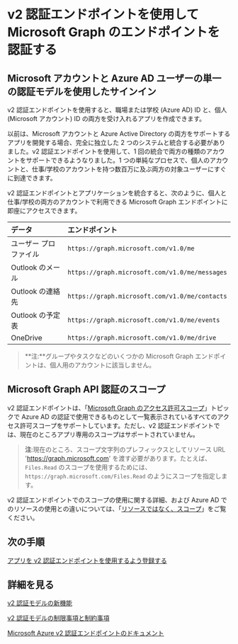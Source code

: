 # v2 認証エンドポイントを使用して Microsoft Graph のエンドポイントを認証する


<!--
### Preview documentation
There are features and functionality of the converged authentication model that are not yet supported in the public preview period. You should be aware of them if you are building applications during the public preview. For more information, see [Limitations and restrictions of the converged authentication model preview](https://azure.microsoft.com/en-us/documentation/articles/active-directory-v2-limitations/).
-->

## Microsoft アカウントと Azure AD ユーザーの単一の認証モデルを使用したサインイン

v2 認証エンドポイントを使用すると、職場または学校 (Azure AD) ID と、個人 (Microsoft アカウント) ID の両方を受け入れるアプリを作成できます。

以前は、Microsoft アカウントと Azure Active Directory の両方をサポートするアプリを開発する場合、完全に独立した 2 つのシステムと統合する必要がありました。v2 認証エンドポイントを使用して、1 回の統合で両方の種類のアカウントをサポートできるようなりました。1 つの単純なプロセスで、個人のアカウントと、仕事/学校のアカウントを持つ数百万に及ぶ両方の対象ユーザーにすぐに到達できます。   

v2 認証エンドポイントとアプリケーションを統合すると、次のように、個人と仕事/学校の両方のアカウントで利用できる Microsoft Graph エンドポイントに即座にアクセスできます。 

| データ              | エンドポイント                                       |
|:------------------|:-----------------------------------------------|
| ユーザー プロファイル      | `https://graph.microsoft.com/v1.0/me`          |
| Outlook のメール      | `https://graph.microsoft.com/v1.0/me/messages` |
| Outlook の連絡先  | `https://graph.microsoft.com/v1.0/me/contacts` |
| Outlook の予定表 | `https://graph.microsoft.com/v1.0/me/events`   |
| OneDrive          | `https://graph.microsoft.com/v1.0/me/drive`    |

 >**注:**グループやタスクなどのいくつかの Microsoft Graph エンドポイントは、個人用のアカウントに該当しません。  

## Microsoft Graph API 認証のスコープ

v2 認証エンドポイントは、「[Microsoft Graph のアクセス許可スコープ](permission_scopes.md)」トピックで Azure AD の認証で使用できるものとして一覧表示されているすべてのアクセス許可スコープをサポートしています。ただし、v2 認証エンドポイントでは、現在のところアプリ専用のスコープはサポートされていません。

>**注**:現在のところ、スコープ文字列のプレフィックスとしてリソース URL 'https://graph.microsoft.com' を渡す必要があります。たとえば、`Files.Read` のスコープを使用するためには、`https://graph.microsoft.com/Files.Read` のようにスコープを指定します。

v2 認証エンドポイントでのスコープの使用に関する詳細、および Azure AD でのリソースの使用との違いについては、「[リソースではなく、スコープ](https://azure.microsoft.com/en-us/documentation/articles/active-directory-v2-compare/#scopes-not-resources)」をご覧ください。

<!--
The table below lists the authentication scopes to use with the converged authentication model preview. For more information about using scopes with the converged authentication model, and how it differs from using resources in Azure AD, see [Scopes, not resources](https://azure.microsoft.com/en-us/documentation/articles/active-directory-v2-compare/#scopes-not-resources).


| **Scope**             | **Permission**                        | **Description**                                                                                                                                         |
|:----------------------|:--------------------------------------|:--------------------------------------------------------------------------------------------------------------------------------------------------------|
| `User.Read`           | Enable sign-in and read user profile  | Allows users to sign-in to the app, and allows the app to read the profile. It also allow the app to read basic company information of signed-in users. |
| `User.ReadWrite`      | Read and write access to user profile | Allows the app to read the profile of signed-in users, and to update profile information on behalf of signed-in users.                                  |
| `Mail.Read`           | Read user mail                        | Allows this app to read messages in user mailboxes.                                                                                                     |
| `Mail.ReadWrite`      | Read and write access to user mail    | Allows the app to read, update, create, and delete messages in user mailboxes.                                                                          |
| `Mail.Send`           | Send mail as a user                   | Allows the app to send messages as users in the organization.                                                                                           |
| `Contacts.Read`       | Read user contacts                    | Allows the app to read user contacts.                                                                                                                   |
| `Contacts.ReadWrite`  | Have full access to user contacts     | Allows the app to read, update, create and delete user contacts.                                                                                        |
| `Calendars.Read`      | Read user calendars                   | Allows the app to read events in user calendars.                                                                                                        |
| `Calendars.ReadWrite` | Have full access to user calendars    | Allows the app to read, update, create, and delete events in user calendars.                                                                            |
| `Files.Read`          | Read users' files                     | Allows the application to read the current user's files.                                                                                                |
| `Files.ReadWrite`     | Edit or delete users' files           | Allows the app to edit or delete the current user's files.                                                                                              |
| `openid`              | Sign users in                         | Allows users to sign in to the app and allows the app to see basic user profile information.                                                            |
| `offline_access`      | Read and write user's information     | Allows the app to see and update user's data, even when the user is not actively using the app.                                                         |

**Note**: currently it is required to pass the resource url of 'https://graph.microsoft.com' as prefix for the scope string. For example, to use the `Files.Read` scope you would specify the scope as `https://graph.microsoft.com/Files.Read`.
-->


## 次の手順

[アプリを v2 認証エンドポイントを使用するよう登録する](https://azure.microsoft.com/en-us/documentation/articles/active-directory-v2-app-registration/)

## 詳細を見る

[v2 認証モデルの新機能](https://azure.microsoft.com/en-us/documentation/articles/active-directory-v2-compare)

[v2 認証モデルの制限事項と制約事項](https://azure.microsoft.com/en-us/documentation/articles/active-directory-v2-limitations/)

[Microsoft Azure v2 認証エンドポイントのドキュメント](https://azure.microsoft.com/en-us/documentation/articles/?service=active-directory&term=app+model+v2.0)
